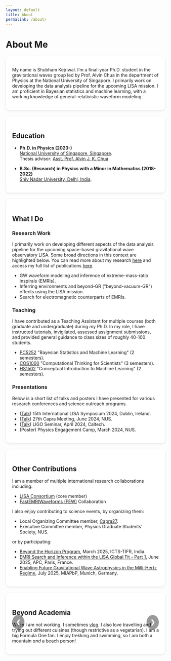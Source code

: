 ```yaml
---
layout: default
title: About
permalink: /about/
---
```


# About Me

<div class="bubble" markdown="1">

My name is Shubham Kejriwal. I’m a final-year Ph.D. student in the gravitational waves group led by Prof. Alvin Chua in the department of Physics at the National University of Singapore. I primarily work on developing the data analysis pipeline for the upcoming LISA mission. I am proficient in Bayesian statistics and machine learning, with a working knowledge of general-relativistic waveform modeling.

</div>

<div class="bubble" markdown="1">

## Education
- **Ph.D. in Physics (2023-)**  
  [National University of Singapore, Singapore](https://www.nus.edu.sg/).  
  Thesis advisor: [Asst. Prof. Alvin J. K. Chua](https://www.physics.nus.edu.sg/faculty/chua-alvin-jk/)  

- **B.Sc. (Research) in Physics with a Minor in Mathematics (2018-2022)**  
  [Shiv Nadar University, Delhi, India](https://snu.edu.in/home/).  

</div>

<div class="bubble" markdown="1">

## What I Do
### Research Work
I primarily work on developing different aspects of the data analysis pipeline for the upcoming space-based gravitational wave observatory LISA. Some broad directions in this context are highlighted below. You can read more about my research [here](/shubham/research/) and access my full list of publications [here](/shubham/publications/).

- GW waveform modeling and inference of extreme-mass-ratio inspirals (EMRIs).  
- Inferring environments and beyond-GR ("beyond-vacuum-GR") effects using the LISA mission.  
- Search for electromagnetic counterparts of EMRIs.  

### Teaching
I have contributed as a Teaching Assistant for multiple courses (both graduate and undergraduate) during my Ph.D. In my role, I have instructed tutorials, invigilated, assessed assignment submissions, and provided general guidance to class sizes of roughly 40-100 students.  

- [PC5252](https://nusmods.com/courses/PC5252/bayesian-statistics-and-machine-learning) "Bayesian Statistics and Machine Learning" (2 semesters).  
- [COS1000](https://nusmods.com/courses/COS1000/computational-thinking-for-scientists) "Computational Thinking for Scientists" (3 semesters).  
- [HS1502](https://nusmods.com/courses/HS1502/conceptual-introduction-to-machine-learning) "Conceptual Introduction to Machine Learning" (2 semesters).  

### Presentations
Below is a short list of talks and posters I have presented for various research conferences and science outreach programs.  

- ([Talk](https://virtual.oxfordabstracts.com/event/5189/submission/77)) 15th International LISA Symposium 2024, Dublin, Ireland.  
- ([Talk](https://www.caprameeting.org/capra-meetings/capra-27)) 27th Capra Meeting, June 2024, NUS.  
- ([Talk](https://www.caltech.edu/campus-life-events/calendar/ligo-seminar-86)) LIGO Seminar, April 2024, Caltech.  
- (Poster) Physics Engagement Camp, March 2024, NUS.  

</div>

<div class="bubble" markdown="1">

## Other Contributions
I am a member of multiple international research collaborations including:  

- [LISA Consortium](https://www.lisamission.org/) (core member)  
- [FastEMRIWaveforms (FEW)](https://github.com/BlackHolePerturbationToolkit/FastEMRIWaveforms) Collaboration  

I also enjoy contributing to science events, by organizing them:  

- Local Organizing Committee member, [Capra27](https://www.caprameeting.org/capra-meetings/capra-27).  
- Executive Committee member, Physics Graduate Students' Society, NUS.  

or by participating:  

- [Beyond the Horizon Program](https://icts.res.in/program/beyondhorizon), March 2025, ICTS-TIFR, India.  
- [EMRI Search and Inference within the LISA Global Fit - Part 1](https://indico.in2p3.fr/event/34916/overview), June 2025, APC, Paris, France.  
- [Enabling Future Gravitational Wave Astrophysics in the Milli-Hertz Regime](https://www.munich-iapbp.de/activities/activities-2025/gravitational-waves), July 2025, MIAPbP, Munich, Germany.  

</div>

<div class="bubble" markdown="1">

## Beyond Academia
<div class="gallery-container">
  <button class="gallery-btn prev" onclick="plusSlides(-1)">&#10094;</button>
  
  <div class="gallery-slide fade">
    <img src="{{ site.baseurl }}/assets/icecave.jpg" alt="Iceland Ice Cave">
    <div class="caption">Inside an ice cave on Katla Glacier, Iceland.</div>
  </div>

  <div class="gallery-slide fade">
    <img src="{{ site.baseurl }}/assets/mtbromo.jpg" alt="Mt Bromo Portrait">
    <div class="caption">A view of Mt. Bromo, Indonesia.</div>
  </div>

  <div class="gallery-slide fade">
    <img src="{{ site.baseurl }}/assets/joshuatree.jpg" alt="Joshua Tree National Park">
    <div class="caption">The night sky in Joshua Tree National Park, USA.</div>
  </div>

  <div class="gallery-slide fade">
    <img src="{{ site.baseurl }}/assets/krabi.jpg" alt="Krabi Beach">
    <div class="caption">Ao Nang Beach, Krabi, Thailand.</div>
  </div>

  <div class="gallery-slide fade">
    <img src="{{ site.baseurl }}/assets/swissalps.jpg" alt="Alpine Range from Pilatus">
    <div class="caption">A view of the Alpine Range from Mt. Pilatus, Switzerland.</div>
  </div>

  <div class="gallery-slide fade">
    <img src="{{ site.baseurl }}/assets/bambooforestjapan.jpg" alt="Bamboo forest Japan">
    <div class="caption">Inside a Bamboo Forest near Kyoto, Japan.</div>
  </div>

  <button class="gallery-btn next" onclick="plusSlides(1)">&#10095;</button>
</div>

When I am not working, I sometimes [vlog](https://www.youtube.com/@ShubhamKejriwal). I also love travelling and trying out different cuisines (though restrictive as a vegetarian). I am a big Formula One fan. I enjoy trekking and swimming, so I am both a mountain *and* a beach person!

</div>

<style>
.bubble {
  background: #fff;
  border-radius: 12px;
  padding: 20px;
  margin: 20px 0;
  box-shadow: 0 2px 6px rgba(0,0,0,0.1);
}
.gallery-container { position: relative; max-width: 600px; margin: auto; }
.gallery-slide { display: none; text-align: center; }
.gallery-slide img { width: 100%; border-radius: 8px; box-shadow: 0 2px 6px rgba(0,0,0,0.3); }
.caption { margin-top: 0.5rem; font-style: italic; font-size: 0.9rem; color: #555; }
.gallery-btn {
  cursor: pointer; position: absolute; top: 50%;
  padding: 12px; margin-top: -22px; color: white; font-weight: bold;
  font-size: 18px; border: none; background: rgba(0,0,0,0.4);
  border-radius: 50%; user-select: none; transition: 0.3s;
}
.gallery-btn:hover { background: rgba(0,0,0,0.8); }
.prev { left: 0; } .next { right: 0; }
</style>

<script>
let slideIndex = 0;
showSlides();
function plusSlides(n) { slideIndex += n - 1; showSlides(); }
function showSlides() {
  let slides = document.getElementsByClassName("gallery-slide");
  for (let i = 0; i < slides.length; i++) { slides[i].style.display = "none"; }
  slideIndex++;
  if (slideIndex > slides.length) { slideIndex = 1 }
  if (slideIndex < 1) { slideIndex = slides.length }
  slides[slideIndex-1].style.display = "block";
  setTimeout(showSlides, 10000);
}
</script>

